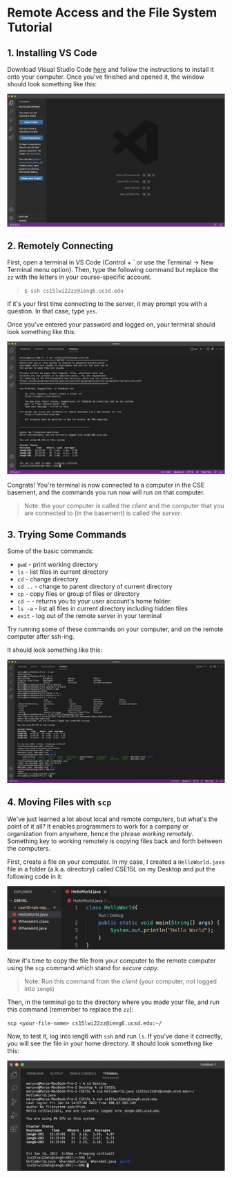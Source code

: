 # Remote Access and the File System Tutorial

## 1. Installing VS Code
Download Visual Studio Code [here](https://code.visualstudio.com/) and follow the instructions to install it onto your computer. Once you've finished and opened it, the window should look something like this:

![image](VS-Code-opened.png)

## 2. Remotely Connecting
First, open a terminal in VS Code (Control + \` or use the Terminal → New Terminal menu option). Then, type the following command but replace the `zz` with the letters in your course-specific account.

> `$ ssh cs15lwi22zz@ieng6.ucsd.edu`

If it's your first time connecting to the server, it may prompt you with a question. In that case, type `yes`.

Once you've entered your password and logged on, your terminal should look something like this: 

![image](remotely-connecting.png)

Congrats! You're terminal is now connected to a computer in the CSE basement, and the commands you run now will run on that computer. 

> Note: the your computer is called the *client* and the computer that you are connected to (in the basement) is called the *server*.

## 3. Trying Some Commands
Some of the basic commands:

* `pwd` - print working directory
* `ls` - list files in current directory
* `cd` - change directory 
* `cd ..` - change to parent directory of current directory
* `cp` - copy files or group of files or directory
* `cd ~` - returns you to your user account's home folder.
* `ls -a` - list all files in current directory including hidden files
* `exit` - log out of the remote server in your terminal

Try running some of these commands on your computer, and on the remote computer after ssh-ing.

It should look something like this:

![image](trying-some-commands.png)

## 4. Moving Files with `scp`
We've just learned a lot about local and remote computers, but what's the point of it all? It enables programmers to work for a company or organization from anywhere, hence the phrase *working remotely*. Something key to working remotely is copying files back and forth between the computers.

First, create a file on your computer. In my case, I created a `HelloWorld.java` file in a folder (a.k.a. directory) called CSE15L on my Desktop and put the following code in it:

![image](hello-world-screenshot.png)

Now it's time to copy the file from your computer to the remote computer using the `scp` command which stand for *secure copy*.

> Note: Run this command from the *client* (your computer, not logged into `ieng6`)

Then, in the terminal go to the directory where you made your file, and run this command (remember to replace the `zz`):

`scp <your-file-name> cs15lwi22zz@ieng6.ucsd.edu:~/`

Now, to test it, log into ieng6 with `ssh` and run `ls`. If you've done it correctly, you will see the file in your home directory. It should look something like this:

![image](copying-file-to-server.png)




